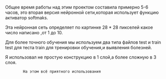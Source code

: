 Общее время работы над этим проектом составила примерно 5-6 часов,
это вторая версия нейронной сети,которая использует
функцию активатор softmaks.

Эта нейронная сеть определяет по картинке 28 * 28 пикселей 
какое число написано ,от 1 до 10.

Для более точного обучения мы используем два типа файлов test и train
test для теста 
train для тренировки обучения,и выявления болезней.

Я использовал не простую конструкцию в 1 слой,а более сложную в 3 слоя.

            На этом всё приятного использования

